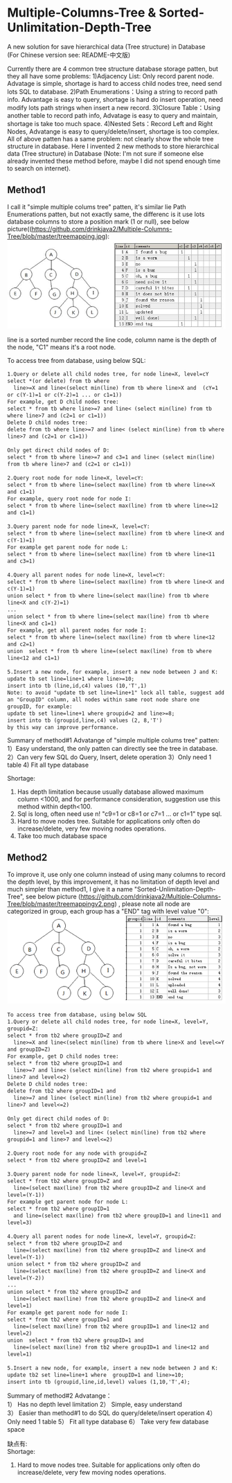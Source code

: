 # Multiple-Columns-Tree & Sorted-Unlimitation-Depth-Tree
A new solution for save hierarchical data (Tree structure) in Database  
(For Chinese version see: README-中文版)
  
Currently there are 4 common tree structure database storage patten, but they all have some problems:
1)Adjacency List: Only record parent node. Advatage is simple, shortage is hard to access child nodes tree, need send lots SQL to database.
2)Path Enumerations：Using a string to record path info. Advantage is easy to query, shortage is hard do insert operation, need modify lots path strings when insert a new record.
3)Closure Table：Using another table to record path info, Advatage is easy to query and maintain, shortage is take too much space.
4)Nested Sets：Record Left and Right Nodes, Advatange is easy to query/delete/insert, shortage is too complex.
All of above patten has a same problem: not clearly show the whole tree structure in database.
Here I invented 2 new methods to store hierarchical data (Tree structure) in Database (Note: I'm not sure if someone else already invented these method before, maybe I did not spend enough time to search on internet).

## Method1 
I call it "simple multiple colums tree" patten, it's similar lie Path Enumerations patten, but not exactly same, the differenc is it use lots database columns to store a position mark (1 or null), see below picture((https://github.com/drinkjava2/Multiple-Columns-Tree/blob/master/treemapping.jpg):
![image](treemapping.jpg)

line is a sorted number record the line code, column name is the depth of the node, "C1" means it's a root node.

To access tree from database,  using below SQL:
```
1.Query or delete all child nodes tree, for node line=X, level=cY
select *(or delete) from tb where 
  line>=X and line<(select min(line) from tb where line>X and  (cY=1 or c(Y-1)=1 or c(Y-2)=1 ... or c1=1))
For example, get D child nodes tree:
select * from tb where line>=7 and line< (select min(line) from tb where line>7 and (c2=1 or c1=1)) 
Delete D child nodes tree:
delete from tb where line>=7 and line< (select min(line) from tb where line>7 and (c2=1 or c1=1)) 

Only get direct child nodes of D:
select * from tb where line>=7 and c3=1 and line< (select min(line) from tb where line>7 and (c2=1 or c1=1)) 

2.Query root node for node line=X, level=cY:
select * from tb where line=(select max(line) from tb where line<=X and c1=1)
For example, query root node for node I:
select * from tb where line=(select max(line) from tb where line<=12 and c1=1) 

3.Query parent node for node line=X, level=cY:
select * from tb where line=(select max(line) from tb where line<X and c(Y-1)=1)
For example get parent node for node L:
select * from tb where line=(select max(line) from tb where line<11 and c3=1) 

4.Query all parent nodes for node line=X, level=cY:
select * from tb where line=(select max(line) from tb where line<X and c(Y-1)=1)
union select * from tb where line=(select max(line) from tb where line<X and c(Y-2)=1)
...
union select * from tb where line=(select max(line) from tb where line<X and c1=1)
For example, get all parent nodes for node I:
select * from tb where line=(select max(line) from tb where line<12 and c2=1)
union  select * from tb where line=(select max(line) from tb where line<12 and c1=1) 
 
5.Insert a new node, for example, insert a new node between J and K:
update tb set line=line+1 where line>=10;
insert into tb (line,id,c4) values (10,'T',1)
Note: to avoid "update tb set line=line+1" lock all table, suggest add an "GroupID" column, all nodes within same root node share one groupID, for example:
update tb set line=line+1 where groupid=2 and line>=8;
insert into tb (groupid,line,c4) values (2, 8,'T')
by this way can improve performance.

```
Summary of method#1
Advatange of "simple multiple colums tree" patten:
1）Easy understand, the only patten can directly see the tree in database.  
2）Can very few SQL do Query, Insert, delete operation
3）Only need 1 table
4) Fit all type database

Shortage:
1) Has depth limitation because usually database allowed maximum column <1000, and for performance consideration, suggestion use this method within depth<100.
2) Sql is long, often need use n! "c9=1 or c8=1  or c7=1 ... or c1=1" type sql.
3) Hard to move nodes tree. Suitable for applications only often do increase/delete, very few moving nodes operations.
4) Take too much database space


## Method2
To improve it, use only one column instead of using many columns to record the depth level, by this improvement, it has no limitation of depth level and much simpler than method1, I give it a name "Sorted-Unlimitation-Depth-Tree", see below picture
(https://github.com/drinkjava2/Multiple-Columns-Tree/blob/master/treemappingv2.png) , please note all node are categorized in group, each group has a "END" tag with level value "0":
![image](treemappingv2.png)
```
To access tree from database, using below SQL
1.Query or delete all child nodes tree, for node line=X, level=Y, groupid=Z:
select * from tb2 where groupID=Z and 
  line>=X and line<(select min(line) from tb where line>X and level<=Y and groupID=Z)
For example, get D child nodes tree:
select * from tb2 where groupID=1 and 
  line>=7 and line< (select min(line) from tb2 where groupid=1 and line>7 and level<=2)
Delete D child nodes tree:
delete from tb2 where groupID=1 and 
  line>=7 and line< (select min(line) from tb2 where groupid=1 and line>7 and level<=2)

Only get direct child nodes of D:
select * from tb2 where groupID=1 and 
  line>=7 and level=3 and line< (select min(line) from tb2 where groupid=1 and line>7 and level<=2) 

2.Query root node for any node with groupid=Z
select * from tb2 where groupID=Z and level=1 

3.Query parent node for node line=X, level=Y, groupid=Z:
select * from tb2 where groupID=Z and 
  line=(select max(line) from tb2 where groupID=Z and line<X and level=(Y-1))
For example get parent node for node L:
select * from tb2 where groupID=1 
  and line=(select max(line) from tb2 where groupID=1 and line<11 and level=3) 

4.Query all parent nodes for node line=X, level=Y, groupid=Z:
select * from tb2 where groupID=Z and 
  line=(select max(line) from tb2 where groupID=Z and line<X and level=(Y-1))
union select * from tb2 where groupID=Z and 
  line=(select max(line) from tb2 where groupID=Z and line<X and level=(Y-2))
...
union select * from tb2 where groupID=Z and 
  line=(select max(line) from tb2 where groupID=Z and line<X and level=1)
For example get parent node for node I:
select * from tb2 where groupID=1 and 
  line=(select max(line) from tb2 where groupID=1 and line<12 and level=2)
union  select * from tb2 where groupID=1 and 
  line=(select max(line) from tb2 where groupID=1 and line<12 and level=1)

5.Insert a new node, for example, insert a new node between J and K:
update tb2 set line=line+1 where  groupID=1 and line>=10;
insert into tb (groupid,line,id,level) values (1,10,'T',4);
```

Summary of method#2
Advatange：  
1） Has no depth level limitation
2） Simple, easy understand   
3） Easier than method#1 to do SQL do query/delete/insert operation
4） Only need 1 table
5） Fit all type database
6） Take very few database space

缺点有:  
Shortage:
1) Hard to move nodes tree. Suitable for applications only often do increase/delete, very few moving nodes operations.
